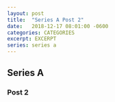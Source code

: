 ```yaml
---
layout: post
title:  "Series A Post 2"
date:   2018-12-17 08:01:00 -0600
categories: CATEGORIES
excerpt: EXCERPT
series: series a
---
```

## Series A

### Post 2